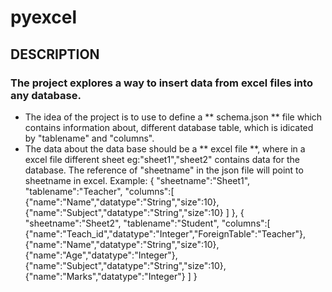 # pyexcel

## DESCRIPTION

### The project explores a way to insert data from excel files into any database.

*  The idea of the project is to use to define a ** schema.json ** file which contains information about,
    different database table, which is idicated by "tablename" and "columns".
*  The data about the data base should be a ** excel file **, where in a excel file different sheet eg:"sheet1","sheet2"
    contains data for the database. The reference of "sheetname" in the json file will point to sheetname in excel. 
    Example:
            {
                "sheetname":"Sheet1",
                "tablename":"Teacher",
                "columns":[
                    {"name":"Name","datatype":"String","size":10},
                    {"name":"Subject","datatype":"String","size":10}
                ]
            },
            {   "sheetname":"Sheet2",
                "tablename":"Student",
                "columns":[
                    {"name":"Teach_id","datatype":"Integer","ForeignTable":"Teacher"},
                    {"name":"Name","datatype":"String","size":10},
                    {"name":"Age","datatype":"Integer"},
                    {"name":"Subject","datatype":"String","size":10},
                    {"name":"Marks","datatype":"Integer"}
                ]
            }
    


